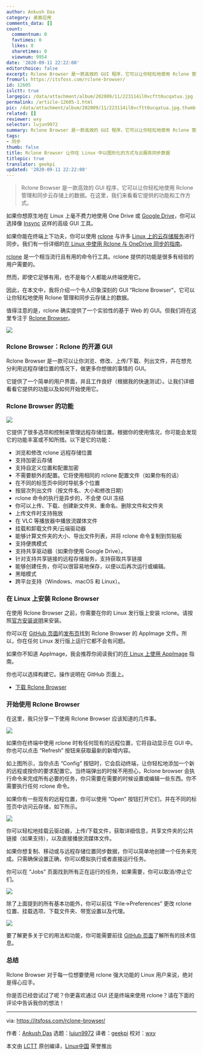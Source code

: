 ```yaml
---
author: Ankush Das
category: 桌面应用
comments_data: []
count:
  commentnum: 0
  favtimes: 0
  likes: 0
  sharetimes: 0
  viewnum: 9954
date: '2020-09-11 22:22:00'
editorchoice: false
excerpt: Rclone Browser 是一款高效的 GUI 程序，它可以让你轻松地使用 Rclone 管理和同步云存储上的数据。在这里，我们来看看它提供的功能和工作方式。
fromurl: https://itsfoss.com/rclone-browser/
id: 12605
islctt: true
largepic: /data/attachment/album/202009/11/223114il0vcftt0ucqatua.jpg
permalink: /article-12605-1.html
pic: /data/attachment/album/202009/11/223114il0vcftt0ucqatua.jpg.thumb.jpg
related: []
reviewer: wxy
selector: lujun9972
summary: Rclone Browser 是一款高效的 GUI 程序，它可以让你轻松地使用 Rclone 管理和同步云存储上的数据。在这里，我们来看看它提供的功能和工作方式。
tags:
- 同步
thumb: false
title: Rclone Browser 让你在 Linux 中以图形化的方式与云服务同步数据
titlepic: true
translator: geekpi
updated: '2020-09-11 22:22:00'
---
```



> 
> Rclone Browser 是一款高效的 GUI 程序，它可以让你轻松地使用 Rclone 管理和同步云存储上的数据。在这里，我们来看看它提供的功能和工作方式。
> 
> 
> 


如果你想原生地在 Linux 上毫不费力地使用 One Drive 或 [Google Drive](https://itsfoss.com/use-google-drive-linux/)，你可以选择像 [Insync](https://itsfoss.com/recommends/insync/) 这样的高级 GUI 工具。


如果你能在终端上下功夫，你可以使用 [rclone](https://rclone.org/) 与许多 [Linux 上的云存储服务](https://itsfoss.com/cloud-services-linux/)进行同步。我们有一份详细的[在 Linux 中使用 Rclone 与 OneDrive 同步的指南](https://itsfoss.com/use-onedrive-linux-rclone/)。


[rclone](https://rclone.org/) 是一个相当流行且有用的命令行工具。rclone 提供的功能是很多有经验的用户需要的。


然而，即使它足够有用，也不是每个人都能从终端使用它。


因此，在本文中，我将介绍一个令人印象深刻的 GUI “Rclone Browser”，它可以让你轻松地使用 Rclone 管理和同步云存储上的数据。


值得注意的是，rclone 确实提供了一个实验性的基于 Web 的 GUI。但我们将在这里专注于 [Rclone Browser](https://github.com/kapitainsky/RcloneBrowser)。


![](/data/attachment/album/202009/11/223114il0vcftt0ucqatua.jpg)


### Rclone Browser：Rclone 的开源 GUI


Rclone Browser 是一款可以让你浏览、修改、上传/下载、列出文件，并在想充分利用远程存储位置的情况下，做更多你想做的事情的 GUI。


它提供了一个简单的用户界面，并且工作良好（根据我的快速测试）。让我们详细看看它提供的功能以及如何开始使用它。


### Rclone Browser 的功能


![](/data/attachment/album/202009/11/222932jnu89k9oc19ylb1f.jpg)


它提供了很多选项和控制来管理远程存储位置。根据你的使用情况，你可能会发现它的功能丰富或不知所措。以下是它的功能：


* 浏览和修改 rclone 远程存储位置
* 支持加密云存储
* 支持自定义位置和配置加密
* 不需要额外的配置。它将使用相同的 rclone 配置文件（如果你有的话）
* 在不同的标签页中同时导航多个位置
* 按层次列出文件（按文件名、大小和修改日期）
* rclone 命令的执行是异步的，不会使 GUI 冻结
* 你可以上传、下载、创建新文件夹、重命名、删除文件和文件夹
* 上传文件时支持拖放
* 在 VLC 等播放器中播放流媒体文件
* 挂载和卸载文件夹/云端驱动器
* 能够计算文件夹的大小、导出文件列表，并将 rclone 命令复制到剪贴板
* 支持便携模式
* 支持共享驱动器（如果你使用 Google Drive）。
* 针对支持共享链接的远程存储服务，支持获取共享链接
* 能够创建任务，你可以很容易地保存，以便以后再次运行或编辑。
* 黑暗模式
* 跨平台支持（Windows、macOS 和 Linux）。


### 在 Linux 上安装 Rclone Browser


在使用 Rclone Browser 之前，你需要在你的 Linux 发行版上安装 rclone。请按照[官方安装说明](https://rclone.org/install/)来安装。


你可以在 [GitHub 页面](https://github.com/kapitainsky/RcloneBrowser)的[发布页](https://github.com/kapitainsky/RcloneBrowser/releases/tag/1.8.0)找到 Rclone Browser 的 AppImage 文件。所以，你在任何 Linux 发行版上运行它都不会有问题。


如果你不知道 AppImage，我会推荐你阅读我们的[在 Linux 上使用 AppImage](https://itsfoss.com/use-appimage-linux/) 指南。


你也可以选择构建它。操作说明在 GitHub 页面上。


* [下载 Rclone Browser](https://github.com/kapitainsky/RcloneBrowser)


### 开始使用 Rclone Browser


在这里，我只分享一下使用 Rclone Browser 应该知道的几件事。


![](/data/attachment/album/202009/11/223002pymyajzymidvzpmi.png)


如果你在终端中使用 rclone 时有任何现有的远程位置，它将自动显示在 GUI 中。你也可以点击 “Refresh” 按钮来获取最新的新增内容。


如上图所示，当你点击 “Config” 按钮时，它会启动终端，让你轻松地添加一个新的远程或按你的要求配置它。当终端弹出的时候不用担心，Rclone browser 会执行命令来完成所有必要的任务，你只需要在需要的时候设置或编辑一些东西。你不需要执行任何 rclone 命令。


如果你有一些现有的远程位置，你可以使用 “Open” 按钮打开它们，并在不同的标签页中访问云存储，如下所示。


![](/data/attachment/album/202009/11/223011twxwvwv3ivl3rvmv.png)


你可以轻松地挂载云驱动器，上传/下载文件，获取详细信息，共享文件夹的公共链接（如果支持），以及直接播放流媒体文件。


如果你想复制、移动或与远程存储位置同步数据，你可以简单地创建一个任务来完成。只需确保设置正确，你可以模拟执行或者直接运行任务。


你可以在 “Jobs” 页面找到所有正在运行的任务，如果需要，你可以取消/停止它们。


![](/data/attachment/album/202009/11/223038wc8hupt7uv0j80t3.jpg)


除了上面提到的所有基本功能外，你可以前往 “File->Preferences” 更改 rclone 位置、挂载选项、下载文件夹、带宽设置以及代理。


![](/data/attachment/album/202009/11/223051feio287h72zt00p8.jpg)


要了解更多关于它的用法和功能，你可能需要前往 [GitHub 页面](https://github.com/kapitainsky/RcloneBrowser)了解所有的技术信息。


### 总结


Rclone Browser 对于每一位想要使用 rclone 强大功能的 Linux 用户来说，绝对是得心应手。


你是否已经尝试过了呢？你更喜欢通过 GUI 还是终端来使用 rclone？请在下面的评论中告诉我你的想法！




---


via: <https://itsfoss.com/rclone-browser/>


作者：[Ankush Das](https://itsfoss.com/author/ankush/) 选题：[lujun9972](https://github.com/lujun9972) 译者：[geekpi](https://github.com/geekpi) 校对：[wxy](https://github.com/wxy)


本文由 [LCTT](https://github.com/LCTT/TranslateProject) 原创编译，[Linux中国](https://linux.cn/) 荣誉推出